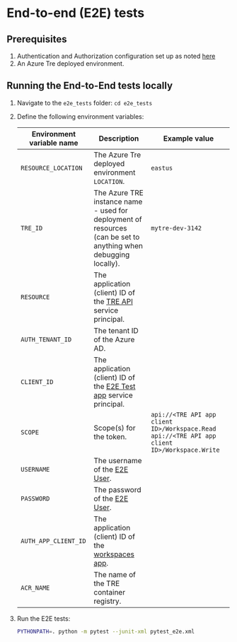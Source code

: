 # End-to-end (E2E) tests

## Prerequisites

1. Authentication and Authorization configuration set up as noted [here](../tre-admins/deploying-the-tre/auth.md)
1. An Azure Tre deployed environment.

## Running the End-to-End tests locally

1. Navigate to the `e2e_tests` folder: `cd e2e_tests`
1. Define the following environment variables:

    | Environment variable name | Description | Example value |
    | ------------------------- | ----------- | ------------- |
    | `RESOURCE_LOCATION` | The Azure Tre deployed environment `LOCATION`. | `eastus` |
    | `TRE_ID` | The Azure TRE instance name - used for deployment of resources (can be set to anything when debugging locally). | `mytre-dev-3142` |
    | `RESOURCE` | The application (client) ID of the [TRE API](../tre-admins/deploying-the-tre/auth.md#tre-api) service principal. | |
    | `AUTH_TENANT_ID` | The tenant ID of the Azure AD. | |
    | `CLIENT_ID` | The application (client) ID of the [E2E Test app](../tre-admins/deploying-the-tre/auth.md#tre-e2e-test) service principal. | |
    | `SCOPE` | Scope(s) for the token. | `api://<TRE API app client ID>/Workspace.Read api://<TRE API app client ID>/Workspace.Write` |
    | `USERNAME` | The username of the [E2E User](../tre-admins/deploying-the-tre/auth.md#end-to-end-test-user). | |
    | `PASSWORD` | The password of the [E2E User](../tre-admins/deploying-the-tre/auth.md#end-to-end-test-user). | |
    | `AUTH_APP_CLIENT_ID` | The application (client) ID of the [workspaces app](../tre-admins/deploying-the-tre/auth.md#workspaces). | |
    | `ACR_NAME` | The name of the TRE container registry. | |

1. Run the E2E tests:

   ```bash
   PYTHONPATH=. python -m pytest --junit-xml pytest_e2e.xml
   ```
